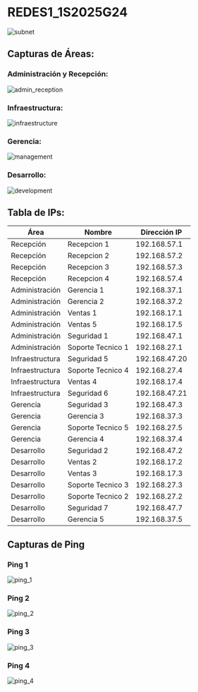 # REDES1_1S2025G24

![subnet](./imgs/all.png)

## Capturas de Áreas:

### Administración y Recepción:

![admin_reception](./imgs/admin.png)

### Infraestructura:

![infraestructure](./imgs/structure.png)

### Gerencia:

![management](./imgs/manage.png)

### Desarrollo:

![development](./imgs/develop.png)

## Tabla de IPs:
| Área            |     Nombre        | Dirección IP    |
|-----------------|-------------------|-----------------|
| Recepción       | Recepcion 1       | 192.168.57.1    |
| Recepción       | Recepcion 2       | 192.168.57.2    |
| Recepción       | Recepcion 3       | 192.168.57.3    |
| Recepción       | Recepcion 4       | 192.168.57.4    |
| Administración  | Gerencia 1        | 192.168.37.1    |
| Administración  | Gerencia 2        | 192.168.37.2    |
| Administración  | Ventas 1          | 192.168.17.1    |
| Administración  | Ventas 5          | 192.168.17.5    |
| Administración  | Seguridad 1       | 192.168.47.1    |
| Administración  | Soporte Tecnico 1 | 192.168.27.1    |
| Infraestructura | Seguridad 5       | 192.168.47.20   |
| Infraestructura | Soporte Tecnico 4 | 192.168.27.4    |
| Infraestructura | Ventas 4          | 192.168.17.4    |
| Infraestructura | Seguridad 6       | 192.168.47.21   |
| Gerencia        | Seguridad 3       | 192.168.47.3    |
| Gerencia        | Gerencia 3        | 192.168.37.3    |
| Gerencia        | Soporte Tecnico 5 | 192.168.27.5    |
| Gerencia        | Gerencia 4        | 192.168.37.4    |
| Desarrollo      | Seguridad 2       | 192.168.47.2    |
| Desarrollo      | Ventas 2          | 192.168.17.2    |
| Desarrollo      | Ventas 3          | 192.168.17.3    |
| Desarrollo      | Soporte Tecnico 3 | 192.168.27.3    |
| Desarrollo      | Soporte Tecnico 2 | 192.168.27.2    |
| Desarrollo      | Seguridad 7       | 192.168.47.7    |
| Desarrollo      | Gerencia 5        | 192.168.37.5    |

## Capturas de Ping

### Ping 1

![ping_1](./imgs/ping_1.png)

### Ping 2

![ping_2](./imgs/ping_2.png)

### Ping 3

![ping_3](./imgs/ping_3.png)

### Ping 4
![ping_4](./imgs/ping_4.png)